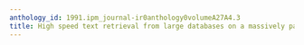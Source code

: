 ```yaml
---
anthology_id: 1991.ipm_journal-ir0anthology0volumeA27A4.3
title: High speed text retrieval from large databases on a massively parallel processor
---
```

